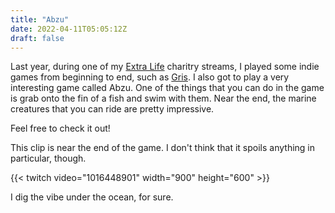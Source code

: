```yaml
---
title: "Abzu"
date: 2022-04-11T05:05:12Z
draft: false
---
```

Last year, during one of my [Extra Life](https://www.extra-life.org/) charitry streams, I played some indie games from beginning to end, such as [Gris](https://nomada.studio/). I also got to play a very interesting game called Abzu.  One of the things that you can do in the game is grab onto the fin of a fish and swim with them.  Near the end, the marine creatures that you can ride are pretty impressive.

Feel free to check it out!

<!--more-->

This clip is near the end of the game.  I don't think that it spoils anything in particular, though.

{{< twitch video="1016448901" width="900" height="600" >}}

I dig the vibe under the ocean, for sure.